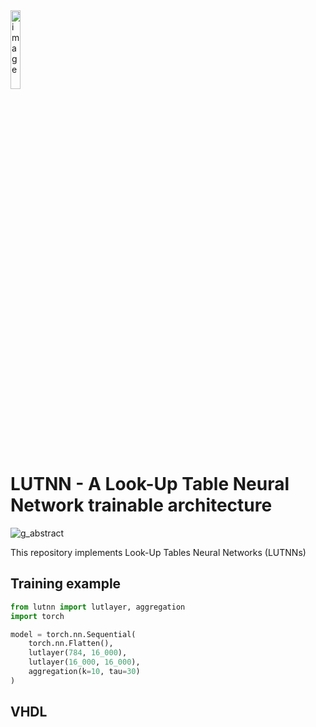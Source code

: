 <img src="https://github.com/user-attachments/assets/3c150f9b-339d-4299-bb97-12ea93d8f0cb" alt="image" style="width:18%;">

# LUTNN - A Look-Up Table Neural Network trainable architecture

![g_abstract](https://github.com/user-attachments/assets/5fc1eb5d-7601-40f2-a293-b35771294d76)


This repository implements Look-Up Tables Neural Networks (LUTNNs)

## Training example

```python
from lutnn import lutlayer, aggregation
import torch

model = torch.nn.Sequential(
    torch.nn.Flatten(),
    lutlayer(784, 16_000),
    lutlayer(16_000, 16_000),
    aggregation(k=10, tau=30)
)
```
## VHDL


